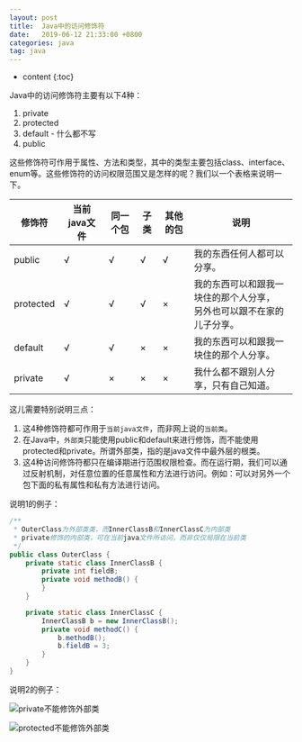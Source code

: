 ```yaml
---
layout: post
title:  Java中的访问修饰符
date:   2019-06-12 21:33:00 +0800
categories: java
tag: java
---
```


* content
{:toc}

Java中的访问修饰符主要有以下4种：

1. private
2. protected
3. default - 什么都不写
4. public

这些修饰符可作用于属性、方法和类型，其中的类型主要包括class、interface、enum等。这些修饰符的访问权限范围又是怎样的呢？我们以一个表格来说明一下。

| 修饰符      | 当前java文件 | 同一个包 | 子类 | 其他的包 | 说明 |
| ---             | --- | --- | --- | --- | --- |
| public       | √ | √ | √ | √ |   我的东西任何人都可以分享。 |
| protected  | √ | √ | √ | × | 我的东西可以和跟我一块住的那个人分享，<br>另外也可以跟不在家的儿子分享。 |
| default      | √ | √ | × | × | 我的东西可以和跟我一块住的那个人分享。 |
| private      | √ | × | × | × | 我什么都不跟别人分享，只有自己知道。 |

这儿需要特别说明三点：

1. 这4种修饰符都可作用于`当前java文件`，而非网上说的`当前类`。
2. 在Java中，`外部类`只能使用public和default来进行修饰，而不能使用protected和private。所谓外部类，指的是java文件中最外层的根类。
3. 这4种访问修饰符都只在编译期进行范围权限检查。而在运行期，我们可以通过反射机制，对任意位置的任意属性和方法进行访问。例如：可以对另外一个包下面的私有属性和私有方法进行访问。

说明1的例子：

```java
/**
 * OuterClass为外部类类，而InnerClassB和InnerClassC为内部类
 * private修饰的内部类，可在当前java文件所访问，而非仅仅局限在当前类
 */
public class OuterClass {
    private static class InnerClassB {
        private int fieldB;
        private void methodB() {
        }
    }

    private static class InnerClassC {
        InnerClassB b = new InnerClassB();
        private void methodC() {
            b.methodB();
            b.fieldB = 3;
        }
    }
}
```

说明2的例子：

![private不能修饰外部类](https://upload-images.jianshu.io/upload_images/845143-cda3de9f0348d61c.png)

![protected不能修饰外部类](https://upload-images.jianshu.io/upload_images/845143-ccaa8b7a447340c9.png)
